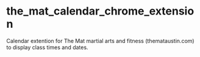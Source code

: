 # the_mat_calendar_chrome_extension
Calendar extention for The Mat martial arts and fitness (themataustin.com) to display class times and dates.

